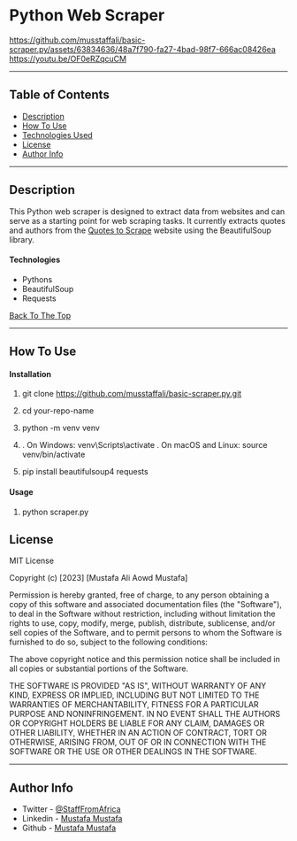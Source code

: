 # Python Web Scraper

https://github.com/musstaffali/basic-scraper.py/assets/63834636/48a7f790-fa27-4bad-98f7-666ac08426ea
https://youtu.be/OF0eRZqcuCM

---


## Table of Contents

- [Description](#description)
- [How To Use](#how-to-use)
- [Technologies Used](#technologies-used)
- [License](#license)
- [Author Info](#author-info)

---

## Description

This Python web scraper is designed to extract data from websites and can serve as a starting point for web scraping tasks. It currently extracts quotes and authors from the [Quotes to Scrape](http://quotes.toscrape.com/) website using the BeautifulSoup library.


#### Technologies

- Pythons
- BeautifulSoup
- Requests

[Back To The Top](#read-me-template)

---

## How To Use

#### Installation

1.  git clone https://github.com/musstaffali/basic-scraper.py.git


2. cd your-repo-name


3. python -m venv venv


4.  . On Windows: venv\Scripts\activate
    . On macOS and Linux: source venv/bin/activate


5. pip install beautifulsoup4 requests




#### Usage


1. python scraper.py


## License

MIT License

Copyright (c) [2023] [Mustafa Ali Aowd Mustafa]

Permission is hereby granted, free of charge, to any person obtaining a copy
of this software and associated documentation files (the "Software"), to deal
in the Software without restriction, including without limitation the rights
to use, copy, modify, merge, publish, distribute, sublicense, and/or sell
copies of the Software, and to permit persons to whom the Software is
furnished to do so, subject to the following conditions:

The above copyright notice and this permission notice shall be included in all
copies or substantial portions of the Software.

THE SOFTWARE IS PROVIDED "AS IS", WITHOUT WARRANTY OF ANY KIND, EXPRESS OR
IMPLIED, INCLUDING BUT NOT LIMITED TO THE WARRANTIES OF MERCHANTABILITY,
FITNESS FOR A PARTICULAR PURPOSE AND NONINFRINGEMENT. IN NO EVENT SHALL THE
AUTHORS OR COPYRIGHT HOLDERS BE LIABLE FOR ANY CLAIM, DAMAGES OR OTHER
LIABILITY, WHETHER IN AN ACTION OF CONTRACT, TORT OR OTHERWISE, ARISING FROM,
OUT OF OR IN CONNECTION WITH THE SOFTWARE OR THE USE OR OTHER DEALINGS IN THE
SOFTWARE.


---

## Author Info

- Twitter - [@StaffFromAfrica](https://twitter.com/StaffFromAfrica)
- Linkedin - [Mustafa Mustafa](https://www.linkedin.com/in/mustafa-inc/)
- Github - [Mustafa Mustafa](https://github.com/musstaffali)


